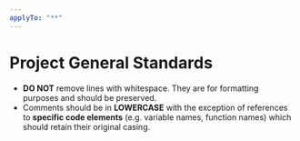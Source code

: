 ```yaml
---
applyTo: "**"
---
```


# Project General Standards

- **DO NOT** remove lines with whitespace. They are for formatting purposes and should be preserved.
- Comments should be in **LOWERCASE** with the exception of references to **specific code elements** (e.g. variable names, function names) which should retain their original casing.